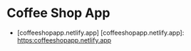 # Coffee Shop App
* [coffeeshopapp.netlify.app] [coffeeshopapp.netlify.app]: <https:coffeeshopapp.netlify.app>

